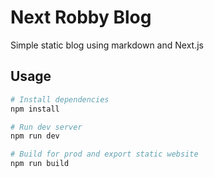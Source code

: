 # Next Robby Blog

Simple static blog using markdown and Next.js

## Usage

```bash
# Install dependencies
npm install

# Run dev server
npm run dev

# Build for prod and export static website
npm run build
```
